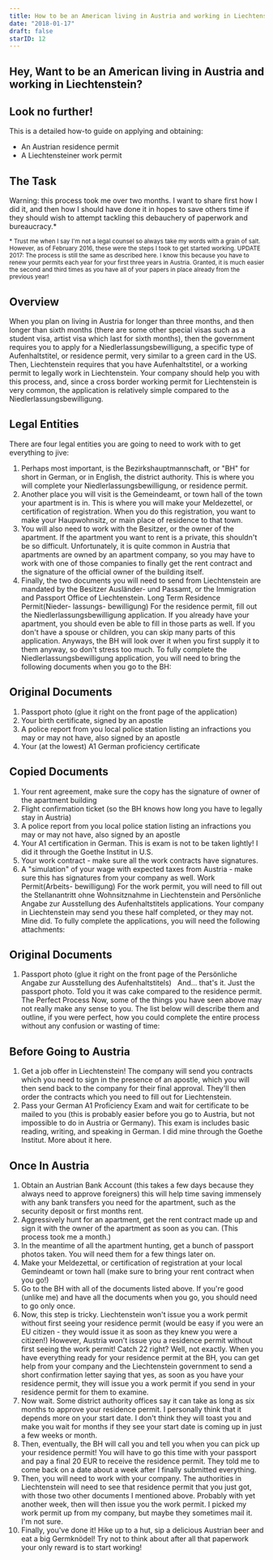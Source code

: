 ```yaml
---
title: How to be an American living in Austria and working in Liechtenstein
date: "2018-01-17"
draft: false
starID: 12
---
```


## Hey, Want to be an American living in Austria and working in Liechtenstein?
## Look no further!

This is a detailed how-to guide on applying and obtaining:
- An Austrian residence permit
- A Liechtensteiner work permit

## The Task

Warning: this process took me over two months. I want to share first how I did it, and then how I should have done it in hopes to save others time if they should wish to attempt tackling this debauchery of paperwork and bureaucracy.*

<sup>\* Trust me when I say I'm not a legal counsel so always take my words with a grain of salt. However, as of February 2016, these were the steps I took to get started working. UPDATE 2017: The process is still the same as described here. I know this because you have to renew your permits each year for your first three years in Austria. Granted, it is much easier the second and third times as you have all of your papers in place already from the previous year!</sup>

## Overview

When you plan on living in Austria for longer than three months, and then longer than sixth months (there are some other special visas such as a student visa, artist visa which last for sixth months), then the government requires you to apply for a Niedlerlassungsbewilligung, a specific type of Aufenhaltstitel, or residence permit, very similar to a green card in the US. Then, Liechtenstein requires that you have Aufenhaltstitel, or a working permit to legally work in Liechtenstein. Your company should help you with this process, and, since a cross border working permit for Liechtenstein is very common, the application is relatively simple compared to the Niedlerlassungsbewilligung.

## Legal Entities

There are four legal entities you are going to need to work with to get everything to jive:
1. Perhaps most important, is the Bezirkshauptmannschaft, or "BH" for short in German, or in English, the district authority. This is where you will complete your Niedlerlassungsbewilligung, or residence permit.
2. Another place you will visit is the Gemeindeamt, or town hall of the town your apartment is in. This is where you will make your Meldezettel, or certification of registration. When you do this registration, you want to make your Haupwohnsitz, or main place of residence to that town.
3. You will also need to work with the Besitzer, or the owner of the apartment. If the apartment you want to rent is a private, this shouldn't be so difficult. Unfortunately, it is quite common in Austria that apartments are owned by an apartment company, so you may have to work with one of those companies to finally get the rent contract and the signature of the official owner of the building itself.
4. Finally, the two documents you will need to send from Liechtenstein are mandated by the Besitzer Ausländer- und Passamt, or the Immigration and Passport Office of Liechtenstein.
Long Term Residence Permit(Nieder- lassungs- bewilligung)
For the residence permit, fill out the Niedlerlassungsbewilligung application. If you already have your apartment, you should even be able to fill in those parts as well. If you don't have a spouse or children, you can skip many parts of this application. Anyways, the BH will look over it when you first supply it to them anyway, so don't stress too much.
To fully complete the Niedlerlassungsbewilligung application, you will need to bring the following documents when you go to the BH:

## Original Documents

1. Passport photo (glue it right on the front page of the application)
2. Your birth certificate, signed by an apostle
3. A police report from you local police station listing an infractions you may or may not have, also signed by an apostle
4. Your (at the lowest) A1 German proficiency certificate

## Copied Documents

1. Your rent agreement, make sure the copy has the signature of owner of the apartment building
2. Flight confirmation ticket (so the BH knows how long you have to legally stay in Austria)
3. A police report from you local police station listing an infractions you may or may not have, also signed by an apostle
4. Your A1 certification in German. This is exam is not to be taken lightly! I did it through the Goethe Institut in U.S.
5. Your work contract - make sure all the work contracts have signatures.
6. A "simulation" of your wage with expected taxes from Austria - make sure this has signatures from your company as well.
Work Permit(Arbeits- bewilligung)
For the work permit, you will need to fill out the Stellanantritt ohne Wohnsitznahme in Liechtenstein and Persönliche Angabe zur Ausstellung des Aufenhaltstitels applications. Your company in Liechtenstein may send you these half completed, or they may not. Mine did.
To fully complete the applications, you will need the following attachments:

## Original Documents

1. Passport photo (glue it right on the front page of the Persönliche Angabe zur Ausstellung des Aufenhaltstitels)
 
And... that's it. Just the passport photo. Told you it was cake compared to the residence permit.
The Perfect Process
Now, some of the things you have seen above may not really make any sense to you. The list below will describe them and outline, if you were perfect, how you could complete the entire process without any confusion or wasting of time:

## Before Going to Austria

1. Get a job offer in Liechtenstein! The company will send you contracts which you need to sign in the presence of an apostle, which you will then send back to the company for their final approval. They'll then order the contracts which you need to fill out for Liechtenstein.
2. Pass your German A1 Proficiency Exam and wait for certificate to be mailed to you (this is probably easier before you go to Austria, but not impossible to do in Austria or Germany). This exam is includes basic reading, writing, and speaking in German. I did mine through the Goethe Institut. More about it here.

## Once In Austria

1. Obtain an Austrian Bank Account (this takes a few days because they always need to approve foreigners) this will help time saving immensely with any bank transfers you need for the apartment, such as the security deposit or first months rent.
2. Aggressively hunt for an apartment, get the rent contract made up and sign it with the owner of the apartment as soon as you can. (This process took me a month.)
3. In the meantime of all the apartment hunting, get a bunch of passport photos taken. You will need them for a few things later on.
4. Make your Meldezettal, or certification of registration at your local  Gemindeamt or town hall (make sure to bring your rent contract when you go!)
5. Go to the BH with all of the documents listed above. If you're good (unlike me) and have all the documents when you go, you should need to go only once.
6. Now, this step is tricky. Liechtenstein won't issue you a work permit without first seeing your residence permit (would be easy if you were an EU citizen - they would issue it as soon as they knew you were a citizen!) However, Austria won't issue you a residence permit without first seeing the work permit! Catch 22 right? Well, not exactly. When you have everything ready for your residence permit at the BH, you can get help from your company and the Liechtenstein government to send a short confirmation letter saying that yes, as soon as you have your residence permit, they will issue you a work permit if you send in your residence permit for them to examine.
7. Now wait. Some district authority offices say it can take as long as six months to approve your residence permit. I personally think that it depends more on your start date. I don't think they will toast you and make you wait for months if they see your start date is coming up in just a few weeks or month.
8. Then, eventually, the BH will call you and tell you when you can pick up your residence permit! You will have to go this time with your passport and pay a final 20 EUR to receive the residence permit. They told me to come back on a date about a week after I finally submitted everything.
9. Then, you will need to work with your company. The authorities in Liechtenstein will need to see that residence permit that you just got, with those two other documents I mentioned above. Probably with yet another week, then will then issue you the work permit. I picked my work permit up from my company, but maybe they sometimes mail it. I'm not sure.
10. Finally, you've done it! Hike up to a hut, sip a delicious Austrian beer and eat a big Germknödel! Try not to think about after all that paperwork your only reward is to start working!
 
 
 
